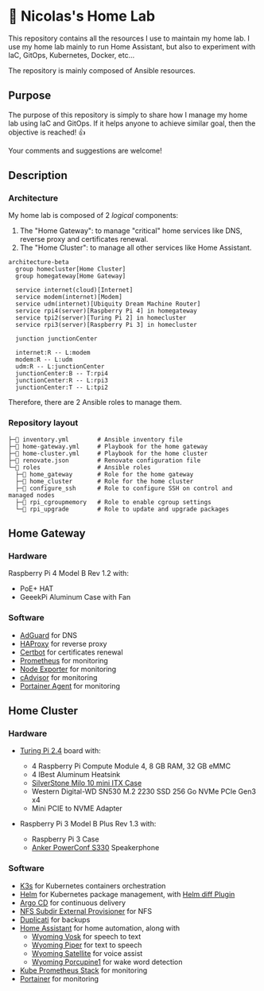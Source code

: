 # 🧪 Nicolas's Home Lab
This repository contains all the resources I use to maintain my home lab. 
I use my home lab mainly to run Home Assistant, but also to experiment with IaC, GitOps, Kubernetes, Docker, etc...

The repository is mainly composed of Ansible resources.

## Purpose
The purpose of this repository is simply to share how I manage my home lab using IaC and GitOps. If it helps anyone to achieve similar goal, then the objective is reached! 👍

Your comments and suggestions are welcome!

## Description
### Architecture
My home lab is composed of 2 _logical_ components:
1. The "Home Gateway": to manage "critical" home services like DNS, reverse proxy and certificates renewal.
2. The "Home Cluster": to manage all other services like Home Assistant.

```mermaid
architecture-beta
  group homecluster[Home Cluster]
  group homegateway[Home Gateway]

  service internet(cloud)[Internet] 
  service modem(internet)[Modem]
  service udm(internet)[Ubiquity Dream Machine Router]
  service rpi4(server)[Raspberry Pi 4] in homegateway
  service tpi2(server)[Turing Pi 2] in homecluster
  service rpi3(server)[Raspberry Pi 3] in homecluster

  junction junctionCenter

  internet:R -- L:modem
  modem:R -- L:udm
  udm:R -- L:junctionCenter
  junctionCenter:B -- T:rpi4
  junctionCenter:R -- L:rpi3
  junctionCenter:T -- L:tpi2
```

Therefore, there are 2 Ansible roles to manage them.

### Repository layout
```
├─📝 inventory.yml        # Ansible inventory file
├─📝 home-gateway.yml     # Playbook for the home gateway
├─📝 home-cluster.yml     # Playbook for the home cluster
├─📝 renovate.json        # Renovate configuration file
└─📁 roles                # Ansible roles
  ├─📁 home_gateway       # Role for the home gateway
  ├─📁 home_cluster       # Role for the home cluster
  ├─📁 configure_ssh      # Role to configure SSH on control and managed nodes
  ├─📁 rpi_cgroupmemory   # Role to enable cgroup settings
  └─📁 rpi_upgrade        # Role to update and upgrade packages
```

## Home Gateway
### Hardware
Raspberry Pi 4 Model B Rev 1.2 with:
  - PoE+ HAT
  - GeeekPi Aluminum Case with Fan

### Software
- [AdGuard](https://adguard.com/]) for DNS
- [HAProxy](https://www.haproxy.org/) for reverse proxy
- [Certbot](https://certbot.eff.org/) for certificates renewal
- [Prometheus](https://prometheus.io/) for monitoring
- [Node Exporter](https://github.com/prometheus/node_exporter) for monitoring
- [cAdvisor](https://github.com/google/cadvisor) for monitoring
- [Portainer Agent](https://github.com/portainer/agent) for monitoring

## Home Cluster
### Hardware
  - [Turing Pi 2.4](https://turingpi.com/) board with:
    - 4 Raspberry Pi Compute Module 4, 8 GB RAM, 32 GB eMMC
    - 4 IBest Aluminum Heatsink
    - [SilverStone Milo 10 mini ITX Case](https://www.silverstonetek.com/en/product/info/computer-chassis/Milo10/)
    - Western Digital-WD SN530 M.2 2230 SSD 256 Go NVMe PCIe Gen3 x4
    - Mini PCIE to NVME Adapter

  - Raspberry Pi 3 Model B Plus Rev 1.3 with:
    - Raspberry Pi 3 Case
    - [Anker PowerConf S330](https://us.ankerwork.com/products/a3308) Speakerphone

### Software
- [K3s](https://k3s.io/) for Kubernetes containers orchestration
- [Helm](https://helm.sh/) for Kubernetes package management, with [Helm diff Plugin](https://github.com/databus23/helm-diff)
- [Argo CD](https://argo-cd.readthedocs.io/en/stable/) for continuous delivery
- [NFS Subdir External Provisioner](https://github.com/kubernetes-sigs/nfs-subdir-external-provisioner) for NFS
- [Duplicati](https://duplicati.com/) for backups
- [Home Assistant](https://www.home-assistant.io/) for home automation, along with
  - [Wyoming Vosk](https://github.com/rhasspy/wyoming-vosk) for speech to text
  - [Wyoming Piper](https://github.com/rhasspy/wyoming-piper) for text to speech
  - [Wyoming Satellite](https://github.com/rhasspy/wyoming-satellite) for voice assist
  - [Wyoming Porcupine1](https://github.com/rhasspy/wyoming-porcupine1) for wake word detection
- [Kube Prometheus Stack](https://github.com/prometheus-community/helm-charts/tree/main/charts/kube-prometheus-stack) for monitoring
- [Portainer](https://www.portainer.io/) for monitoring
